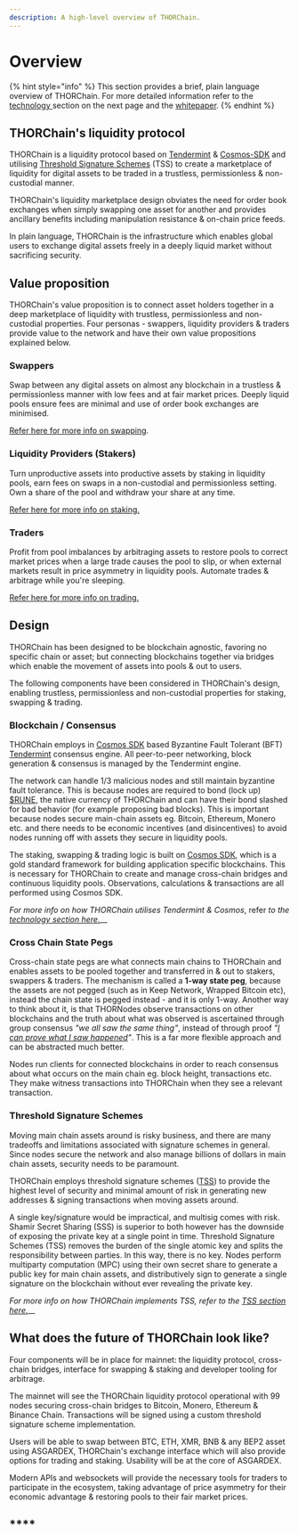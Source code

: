 ```yaml
---
description: A high-level overview of THORChain.
---
```


# Overview

{% hint style="info" %}
This section provides a brief, plain language overview of THORChain. For more detailed information refer to the [technology ](technology.md)section on the next page and the [whitepaper](https://github.com/thorchain/Resources/blob/master/Whitepapers/THORChain/whitepaper-en.md).
{% endhint %}

## THORChain's liquidity protocol

THORChain is a liquidity protocol based on [Tendermint](https://tendermint.com/) & [Cosmos-SDK](https://cosmos.network/) and utilising [Threshold Signature Schemes](https://eprint.iacr.org/2019/114.pdf) \(TSS\) to create a marketplace of liquidity for digital assets to be traded in a trustless, permissionless & non-custodial manner.

THORChain's liquidity marketplace design obviates the need for order book exchanges when simply swapping one asset for another and provides ancillary benefits including manipulation resistance & on-chain price feeds.

In plain language, THORChain is the infrastructure which enables global users to exchange digital assets freely in a deeply liquid market without sacrificing security.

## Value proposition

THORChain's value proposition is to connect asset holders together in a deep marketplace of liquidity with trustless, permissionless and non-custodial properties. Four personas - swappers, liquidity providers & traders provide value to the network and have their own value propositions explained below.

### **Swappers**

Swap between any digital assets on almost any blockchain in a trustless & permissionless manner with low fees and at fair market prices. Deeply liquid pools ensure fees are minimal and use of order book exchanges are minimised.  
  
[Refer here for more info on swapping](roles/swapping.md).

### **Liquidity Providers \(Stakers\)**

Turn unproductive assets into productive assets by staking in liquidity pools, earn fees on swaps in a non-custodial and permissionless setting. Own a share of the pool and withdraw your share at any time.

[Refer here for more info on staking.](roles/staking.md)

### **Traders**

Profit from pool imbalances by arbitraging assets to restore pools to correct market prices when a large trade causes the pool to slip, or when external markets result in price asymmetry in liquidity pools. Automate trades & arbitrage while you're sleeping.

[Refer here for more info on trading.](roles/trading.md)

## Design

THORChain has been designed to be blockchain agnostic, favoring no specific chain or asset; but connecting blockchains together via bridges which enable the movement of assets into pools & out to users. 

The following components have been considered in THORChain's design, enabling trustless, permissionless and non-custodial properties for staking, swapping & trading.

### **Blockchain / Consensus**

THORChain employs  in [Cosmos SDK](https://github.com/cosmos/cosmos-sdk/blob/master/docs/intro/README.md)  based Byzantine Fault Tolerant \(BFT\) [Tendermint](https://tendermint.com/) consensus engine. All peer-to-peer networking, block generation & consensus is managed by the Tendermint engine.

The network can handle 1/3 malicious nodes and still maintain byzantine fault tolerance. This is because nodes are required to bond \(lock up\) [$RUNE](rune.md), the native currency of THORChain and can have their bond slashed for bad behavior \(for example proposing bad blocks\). This is important because nodes secure main-chain assets eg. Bitcoin, Ethereum, Monero etc. and there needs to be economic incentives \(and disincentives\) to avoid nodes running off with assets they secure in liquidity pools.

The staking, swapping & trading logic is built on [Cosmos SDK](https://github.com/cosmos/cosmos-sdk/blob/master/docs/intro/README.md), which is a gold standard framework for building application specific blockchains. This is necessary for THORChain to create and manage cross-chain bridges and continuous liquidity pools. Observations, calculations & transactions are all performed using Cosmos SDK. 

_For more info on how THORChain utilises Tendermint & Cosmos_, refer _to the_ [_technology section here._](technology.md#consensus)\_\_

### **Cross Chain State Pegs**

Cross-chain state pegs are what connects main chains to THORChain and enables assets to be pooled together and transferred in & out to stakers, swappers & traders. The mechanism is called a **1-way state peg**, because the assets are not pegged \(such as in Keep Network, Wrapped Bitcoin etc\), instead the chain state is pegged instead - and it is only 1-way.  Another way to think about it, is that THORNodes observe transactions on other blockchains and the truth about what was observed is ascertained through group consensus _"we all saw the same thing"_, instead of through proof _"_[_I can prove what I saw happened_](https://github.com/summa-tx/relays/tree/golang/golang)_"_. This is a far more flexible approach and can be abstracted much better. 

Nodes run clients for connected blockchains in order to reach consensus about what occurs on the main chain eg. block height, transactions etc. They make witness transactions into THORChain when they see a relevant transaction.

### **Threshold Signature Schemes**

Moving main chain assets around is risky business, and there are many tradeoffs and limitations associated with signature schemes in general. Since nodes secure the network and also manage billions of dollars in main chain assets, security needs to be paramount.

THORChain employs threshold signature schemes \([TSS](https://eprint.iacr.org/2019/114.pdf)\) to provide the highest level of security and minimal amount of risk in generating new addresses & signing transactions when moving assets around.

A single key/signature would be impractical, and multisig comes with risk. Shamir Secret Sharing \(SSS\) is superior to both however has the downside of exposing the private key at a single point in time. Threshold Signature Schemes \(TSS\) removes the burden of the single atomic key and splits the responsibility between parties. In this way, there is no  key. Nodes perform multiparty computation \(MPC\) using their own secret share to generate a public key for main chain assets, and distributively sign to generate a single signature on the blockchain without ever revealing the private key.

_For more info on how THORChain implements TSS, refer to the_ [_TSS section here._](technology.md#threshold-signature-schemes)\_\_

## **What does the future of THORChain look like?**

Four components will be in place for mainnet: the liquidity protocol, cross-chain bridges, interface for swapping & staking and developer tooling for arbitrage.

The mainnet will see the THORChain liquidity protocol operational with 99 nodes securing cross-chain bridges to Bitcoin, Monero, Ethereum & Binance Chain. Transactions will be signed using a custom threshold signature scheme implementation.

Users will be able to swap between BTC, ETH, XMR, BNB & any BEP2 asset using ASGARDEX, THORChain's exchange interface which will also provide options for trading and staking. Usability will be at the core of ASGARDEX.

Modern APIs and websockets will provide the necessary tools for traders to participate in the ecosystem, taking advantage of price asymmetry for their economic advantage & restoring pools to their fair market prices.

##  ****

